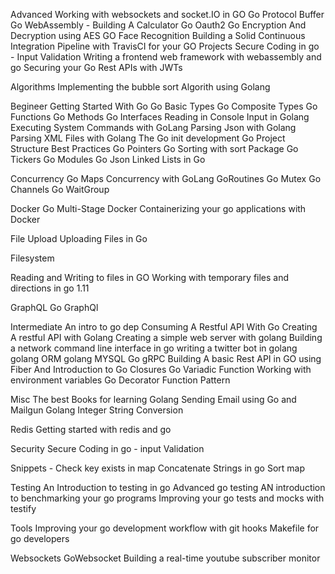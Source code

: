 Advanced
Working with websockets and socket.IO in GO
Go Protocol Buffer
Go WebAssembly - Building A Calculator
Go Oauth2
Go Encryption And Decryption using AES
GO Face Recognition
Building a Solid Continuous Integration Pipeline with TravisCI for your GO Projects
Secure Coding in go - Input Validation
Writing a frontend web framework with webassembly and go
Securing your Go Rest APIs with JWTs

Algorithms
Implementing the bubble sort Algorith using Golang

Begineer
Getting Started With Go
Go Basic Types
Go Composite Types
Go Functions
Go Methods
Go Interfaces
Reading in Console Input in Golang
Executing System Commands with GoLang
Parsing Json with Golang
Parsing XML Files with Golang
The Go init development
Go Project Structure Best Practices
Go Pointers
Go Sorting with sort Package
Go Tickers
Go Modules
Go Json 
Linked Lists in Go


Concurrency
Go Maps
Concurrency with GoLang GoRoutines
Go Mutex 
Go Channels 
Go WaitGroup



Docker
Go Multi-Stage Docker
Containerizing your go applications with Docker

File Upload
Uploading Files in Go

Filesystem

Reading and Writing to files in GO
Working with temporary files and directions in go 1.11

GraphQL
Go GraphQl

Intermediate
An intro to go dep
Consuming A Restful API With Go
Creating A restful API with Golang
Creating a simple web server with golang
Building a network command line interface in go
writing a twitter bot in golang
golang ORM
golang MYSQL 
Go gRPC
Building A basic Rest API in GO using Fiber
And Introduction to Go Closures
Go Variadic Function
Working with environment variables
Go Decorator Function Pattern

Misc
The best Books for learning Golang
Sending Email using Go and Mailgun
Golang Integer String Conversion 

Redis
Getting started with redis and go

Security
Secure Coding in go - input Validation

Snippets -
Check key exists in map
Concatenate Strings in go
Sort map 

Testing
An Introduction to testing in go
Advanced go testing
AN introduction to benchmarking your go programs
Improving your go tests and mocks with testify

Tools
Improving your go development workflow with git hooks
Makefile for go developers

Websockets
GoWebsocket
Building a real-time youtube subscriber monitor
